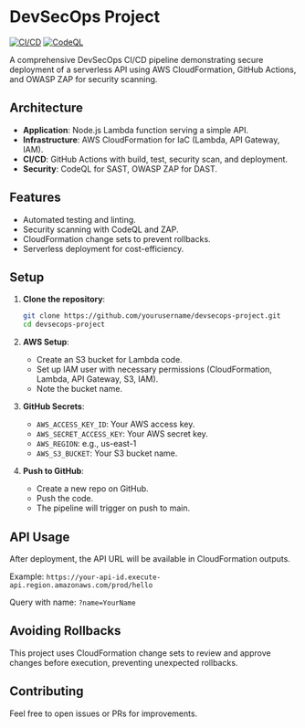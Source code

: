 # DevSecOps Project

[![CI/CD](https://github.com/yourusername/devsecops-project/actions/workflows/deploy.yml/badge.svg)](https://github.com/yourusername/devsecops-project/actions/workflows/deploy.yml)
[![CodeQL](https://github.com/yourusername/devsecops-project/actions/workflows/codeql-analysis.yml/badge.svg)](https://github.com/yourusername/devsecops-project/actions/workflows/codeql-analysis.yml)

A comprehensive DevSecOps CI/CD pipeline demonstrating secure deployment of a serverless API using AWS CloudFormation, GitHub Actions, and OWASP ZAP for security scanning.

## Architecture

- **Application**: Node.js Lambda function serving a simple API.
- **Infrastructure**: AWS CloudFormation for IaC (Lambda, API Gateway, IAM).
- **CI/CD**: GitHub Actions with build, test, security scan, and deployment.
- **Security**: CodeQL for SAST, OWASP ZAP for DAST.

## Features

- Automated testing and linting.
- Security scanning with CodeQL and ZAP.
- CloudFormation change sets to prevent rollbacks.
- Serverless deployment for cost-efficiency.

## Setup

1. **Clone the repository**:
   ```bash
   git clone https://github.com/yourusername/devsecops-project.git
   cd devsecops-project
   ```

2. **AWS Setup**:
   - Create an S3 bucket for Lambda code.
   - Set up IAM user with necessary permissions (CloudFormation, Lambda, API Gateway, S3, IAM).
   - Note the bucket name.

3. **GitHub Secrets**:
   - `AWS_ACCESS_KEY_ID`: Your AWS access key.
   - `AWS_SECRET_ACCESS_KEY`: Your AWS secret key.
   - `AWS_REGION`: e.g., us-east-1
   - `AWS_S3_BUCKET`: Your S3 bucket name.

4. **Push to GitHub**:
   - Create a new repo on GitHub.
   - Push the code.
   - The pipeline will trigger on push to main.

## API Usage

After deployment, the API URL will be available in CloudFormation outputs.

Example: `https://your-api-id.execute-api.region.amazonaws.com/prod/hello`

Query with name: `?name=YourName`

## Avoiding Rollbacks

This project uses CloudFormation change sets to review and approve changes before execution, preventing unexpected rollbacks.

## Contributing

Feel free to open issues or PRs for improvements.
